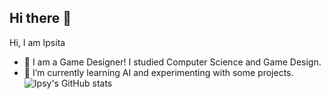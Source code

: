 ## Hi there 👋

Hi, I am Ipsita
- 🔭 I am a Game Designer! I studied Computer Science and Game Design.
- 🌱 I’m currently learning AI and experimenting with some projects.
![Ipsy's GitHub stats](https://github-readme-stats.vercel.app/api?username=Ipsy&theme=Light&vue_icons=true)
